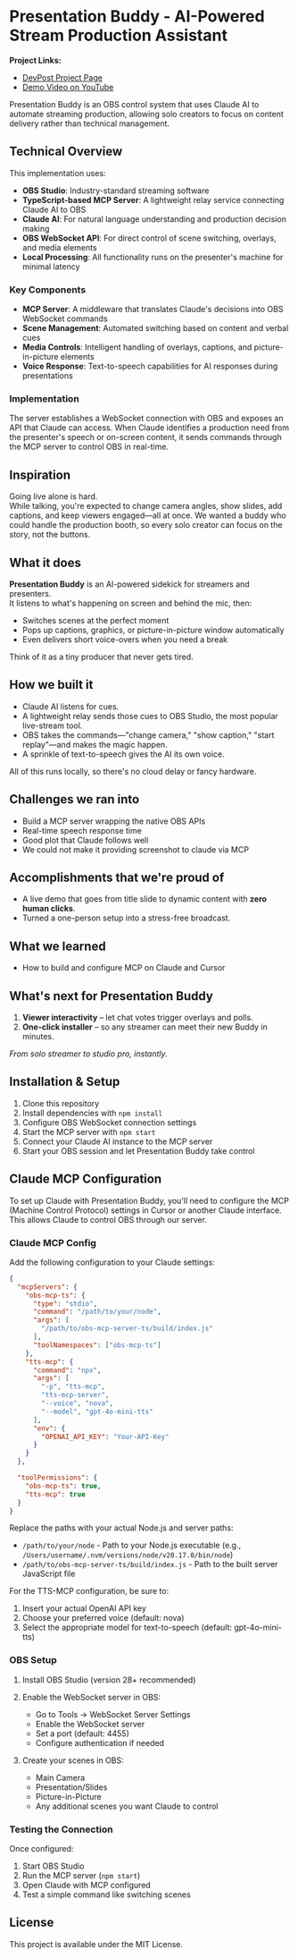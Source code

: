 # Presentation Buddy - AI-Powered Stream Production Assistant

**Project Links:**
* [DevPost Project Page](https://devpost.com/software/product-demo-agent)
* [Demo Video on YouTube](https://youtu.be/5w-XjIMo1b0)

Presentation Buddy is an OBS control system that uses Claude AI to automate streaming production, allowing solo creators to focus on content delivery rather than technical management.

## Technical Overview

This implementation uses:

- **OBS Studio**: Industry-standard streaming software
- **TypeScript-based MCP Server**: A lightweight relay service connecting Claude AI to OBS
- **Claude AI**: For natural language understanding and production decision making
- **OBS WebSocket API**: For direct control of scene switching, overlays, and media elements
- **Local Processing**: All functionality runs on the presenter's machine for minimal latency

### Key Components

- **MCP Server**: A middleware that translates Claude's decisions into OBS WebSocket commands
- **Scene Management**: Automated switching based on content and verbal cues
- **Media Controls**: Intelligent handling of overlays, captions, and picture-in-picture elements
- **Voice Response**: Text-to-speech capabilities for AI responses during presentations

### Implementation

The server establishes a WebSocket connection with OBS and exposes an API that Claude can access. When Claude identifies a production need from the presenter's speech or on-screen content, it sends commands through the MCP server to control OBS in real-time.

## Inspiration

Going live alone is hard.  
While talking, you're expected to change camera angles, show slides, add captions, and keep viewers engaged—all at once. We wanted a buddy who could handle the production booth, so every solo creator can focus on the story, not the buttons.

## What it does

**Presentation Buddy** is an AI-powered sidekick for streamers and presenters.  
It listens to what's happening on screen and behind the mic, then:

* Switches scenes at the perfect moment  
* Pops up captions, graphics, or picture-in-picture window automatically  
* Even delivers short voice-overs when you need a break  

Think of it as a tiny producer that never gets tired.

## How we built it

* Claude AI listens for cues.  
* A lightweight relay sends those cues to OBS Studio, the most popular live-stream tool.  
* OBS takes the commands—"change camera," "show caption," "start replay"—and makes the magic happen.  
* A sprinkle of text-to-speech gives the AI its own voice.

All of this runs locally, so there's no cloud delay or fancy hardware.

## Challenges we ran into

* Build a MCP server wrapping the native OBS APIs
* Real-time speech response time
* Good plot that Claude follows well
* We could not make it providing screenshot to claude via MCP

## Accomplishments that we're proud of

* A live demo that goes from title slide to dynamic content with **zero human clicks**.  
* Turned a one-person setup into a stress-free broadcast.  

## What we learned

* How to build and configure MCP on Claude and Cursor

## What's next for Presentation Buddy

1. **Viewer interactivity** – let chat votes trigger overlays and polls.  
2. **One-click installer** – so any streamer can meet their new Buddy in minutes.

*From solo streamer to studio pro, instantly.*

## Installation & Setup

1. Clone this repository
2. Install dependencies with `npm install`
3. Configure OBS WebSocket connection settings
4. Start the MCP server with `npm start`
5. Connect your Claude AI instance to the MCP server
6. Start your OBS session and let Presentation Buddy take control

## Claude MCP Configuration

To set up Claude with Presentation Buddy, you'll need to configure the MCP (Machine Control Protocol) settings in Cursor or another Claude interface. This allows Claude to control OBS through our server.

### Claude MCP Config

Add the following configuration to your Claude settings:

```json
{
  "mcpServers": {
    "obs-mcp-ts": {
      "type": "stdio",
      "command": "/path/to/your/node",
      "args": [
        "/path/to/obs-mcp-server-ts/build/index.js"
      ],
      "toolNamespaces": ["obs-mcp-ts"]
    },
    "tts-mcp": {
      "command": "npx",
      "args": [
        "-p", "tts-mcp",
        "tts-mcp-server",
        "--voice", "nova",
        "--model", "gpt-4o-mini-tts"
      ],
      "env": {
        "OPENAI_API_KEY": "Your-API-Key"
      }
    }
  },

  "toolPermissions": {
    "obs-mcp-ts": true,
    "tts-mcp": true
  }
}
```

Replace the paths with your actual Node.js and server paths:
- `/path/to/your/node` - Path to your Node.js executable (e.g., `/Users/username/.nvm/versions/node/v20.17.0/bin/node`)
- `/path/to/obs-mcp-server-ts/build/index.js` - Path to the built server JavaScript file

For the TTS-MCP configuration, be sure to:
1. Insert your actual OpenAI API key
2. Choose your preferred voice (default: nova)
3. Select the appropriate model for text-to-speech (default: gpt-4o-mini-tts)

### OBS Setup

1. Install OBS Studio (version 28+ recommended)
2. Enable the WebSocket server in OBS:
   - Go to Tools → WebSocket Server Settings
   - Enable the WebSocket server
   - Set a port (default: 4455)
   - Configure authentication if needed

3. Create your scenes in OBS:
   - Main Camera
   - Presentation/Slides
   - Picture-in-Picture
   - Any additional scenes you want Claude to control

### Testing the Connection

Once configured:
1. Start OBS Studio
2. Run the MCP server (`npm start`)
3. Open Claude with MCP configured
4. Test a simple command like switching scenes

## License

This project is available under the MIT License.
